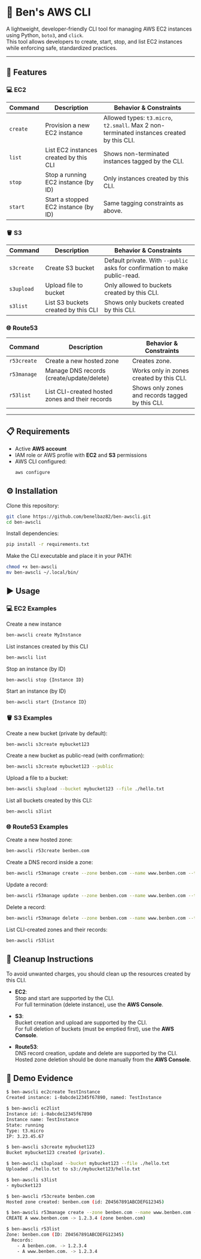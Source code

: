 # 🐧 Ben's AWS CLI

A lightweight, developer-friendly CLI tool for managing AWS EC2 instances using Python, `boto3`, and `click`.  
This tool allows developers to create, start, stop, and list EC2 instances while enforcing safe, standardized practices.

---

## 🚀 Features

### 💻 EC2

| Command     | Description                            | Behavior & Constraints                                                                 |
|-------------|----------------------------------------|----------------------------------------------------------------------------------------|
| `create`    | Provision a new EC2 instance           | Allowed types: `t3.micro`, `t2.small`. Max 2 non-terminated instances created by this CLI. |
| `list`      | List EC2 instances created by this CLI | Shows non-terminated instances tagged by the CLI.                                      |
| `stop`      | Stop a running EC2 instance (by ID)    | Only instances created by this CLI.                                        |
| `start`     | Start a stopped EC2 instance (by ID)   | Same tagging constraints as above.                                                     |

### 🪣 S3
| Command       | Description                              | Behavior & Constraints                                                      |
|---------------|------------------------------------------|-----------------------------------------------------------------------------|
| `s3create`    | Create S3 bucket                         | Default private. With `--public` asks for confirmation to make public-read. |
| `s3upload`    | Upload file to bucket                    | Only allowed to buckets created by this CLI.                                |
| `s3list`      | List S3 buckets created by this CLI       | Shows only buckets created by this CLI.                         |

### 🌐 Route53
| Command       | Description                                  | Behavior & Constraints                                        |
|---------------|----------------------------------------------|---------------------------------------------------------------|
| `r53create`   | Create a new hosted zone                     | Creates zone.                 |
| `r53manage`   | Manage DNS records (create/update/delete)    | Works only in zones created by this CLI.                      |
| `r53list`     | List CLI-created hosted zones and their records | Shows only zones and records tagged by this CLI.             |
---

## 📋 Requirements

- Active **AWS account**
- IAM role or AWS profile with **EC2** and **S3** permissions
- AWS CLI configured:
  ```bash
  aws configure
  ```
## ⚙️ Installation

Clone this repository:
```bash
git clone https://github.com/benelbaz82/ben-awscli.git
cd ben-awscli
```
Install dependencies:
```bash
pip install -r requirements.txt
```
Make the CLI executable and place it in your PATH:

```bash
chmod +x ben-awscli
mv ben-awscli ~/.local/bin/
```
## ▶️ Usage

### 💻 EC2 Examples

Create a new instance

```bash
ben-awscli create MyInstance
```
List instances created by this CLI

```bash
ben-awscli list
```
Stop an instance (by ID)

```bash
ben-awscli stop {Instance ID}
```
Start an instance (by ID)

```bash
ben-awscli start {Instance ID}
```

### 🪣 S3 Examples

Create a new bucket (private by default):

```bash
ben-awscli s3create mybucket123
```

Create a new bucket as public-read (with confirmation):

```bash
ben-awscli s3create mybucket123 --public
```

Upload a file to a bucket:

```bash
ben-awscli s3upload --bucket mybucket123 --file ./hello.txt
```

List all buckets created by this CLI:

```bash
ben-awscli s3list
```

### 🌐 Route53 Examples

Create a new hosted zone:

```bash
ben-awscli r53create benben.com
```

Create a DNS record inside a zone:
```bash
ben-awscli r53manage create --zone benben.com --name www.benben.com --type A --value 1.2.3.4
```

Update a record:
```bash
ben-awscli r53manage update --zone benben.com --name www.benben.com --type A --value 5.6.7.8
```

Delete a record:
```bash
ben-awscli r53manage delete --zone benben.com --name www.benben.com --type A --value 5.6.7.8
```

List CLI-created zones and their records:
```bash
ben-awscli r53list
```

## 🧹 Cleanup Instructions

To avoid unwanted charges, you should clean up the resources created by this CLI.

-  **EC2**:  
  Stop and start are supported by the CLI.  
  For full termination (delete instance), use the **AWS Console**.

- **S3**:  
  Bucket creation and upload are supported by the CLI.  
  For full deletion of buckets (must be emptied first), use the **AWS Console**.

- **Route53**:  
  DNS record creation, update and delete are supported by the CLI.  
  Hosted zone deletion should be done manually from the **AWS Console**.

## 📸 Demo Evidence

```bash
$ ben-awscli ec2create TestInstance
Created instance: i-0abcde12345f67890, named: TestInstance

$ ben-awscli ec2list
Instance id: i-0abcde12345f67890
Instance name: TestInstance
State: running
Type: t3.micro
IP: 3.23.45.67

$ ben-awscli s3create mybucket123
Bucket mybucket123 created (private).

$ ben-awscli s3upload --bucket mybucket123 --file ./hello.txt
Uploaded ./hello.txt to s3://mybucket123/hello.txt

$ ben-awscli s3list
- mybucket123

$ ben-awscli r53create benben.com
Hosted zone created: benben.com (id: Z04567891ABCDEFG12345)

$ ben-awscli r53manage create --zone benben.com --name www.benben.com --type A --value 1.2.3.4
CREATE A www.benben.com -> 1.2.3.4 (zone benben.com)

$ ben-awscli r53list
Zone: benben.com (ID: Z04567891ABCDEFG12345)
  Records:
    - A benben.com. -> 1.2.3.4
    - A www.benben.com. -> 1.2.3.4
```
